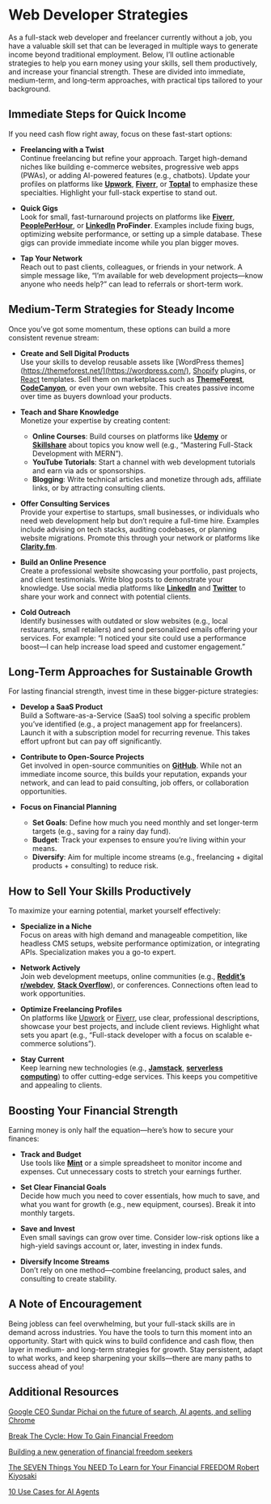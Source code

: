 # Web Developer Strategies

As a full-stack web developer and freelancer currently without a job, you have a valuable skill set that can be leveraged in multiple ways to generate income beyond traditional employment. Below, I’ll outline actionable strategies to help you earn money using your skills, sell them productively, and increase your financial strength. These are divided into immediate, medium-term, and long-term approaches, with practical tips tailored to your background.

## Immediate Steps for Quick Income
If you need cash flow right away, focus on these fast-start options:

- **Freelancing with a Twist**  
  Continue freelancing but refine your approach. Target high-demand niches like building e-commerce websites, progressive web apps (PWAs), or adding AI-powered features (e.g., chatbots). Update your profiles on platforms like [**Upwork**](https://www.upwork.com/), [**Fiverr**](https://www.fiverr.com/), or [**Toptal**](https://www.toptal.com/) to emphasize these specialties. Highlight your full-stack expertise to stand out.
  
- **Quick Gigs**  
  Look for small, fast-turnaround projects on platforms like [**Fiverr**](https://www.fiverr.com/), [**PeoplePerHour**](https://www.peopleperhour.com/), or **[LinkedIn](https://www.linkedin.com/) ProFinder**. Examples include fixing bugs, optimizing website performance, or setting up a simple database. These gigs can provide immediate income while you plan bigger moves.

- **Tap Your Network**  
  Reach out to past clients, colleagues, or friends in your network. A simple message like, “I’m available for web development projects—know anyone who needs help?” can lead to referrals or short-term work.


## Medium-Term Strategies for Steady Income
Once you’ve got some momentum, these options can build a more consistent revenue stream:

- **Create and Sell Digital Products**  
  Use your skills to develop reusable assets like [WordPress themes](https://themeforest.net/](https://wordpress.com/), [Shopify](https://www.shopify.com/) plugins, or [React](https://react.dev/) templates. Sell them on marketplaces such as [**ThemeForest**]((https://themeforest.net/)), [**CodeCanyon**](https://codecanyon.net/), or even your own website. This creates passive income over time as buyers download your products.

- **Teach and Share Knowledge**  
  Monetize your expertise by creating content:
  - **Online Courses**: Build courses on platforms like [**Udemy**](https://www.udemy.com/) or [**Skillshare**](https://www.skillshare.com/en/) about topics you know well (e.g., “Mastering Full-Stack Development with MERN”).
  - **YouTube Tutorials**: Start a channel with web development tutorials and earn via ads or sponsorships.
  - **Blogging**: Write technical articles and monetize through ads, affiliate links, or by attracting consulting clients.

- **Offer Consulting Services**  
  Provide your expertise to startups, small businesses, or individuals who need web development help but don’t require a full-time hire. Examples include advising on tech stacks, auditing codebases, or planning website migrations. Promote this through your network or platforms like [**Clarity.fm**](https://clarity.fm/).

- **Build an Online Presence**  
  Create a professional website showcasing your portfolio, past projects, and client testimonials. Write blog posts to demonstrate your knowledge. Use social media platforms like [**LinkedIn**](https://www.linkedin.com/) and [**Twitter**](https://x.com/) to share your work and connect with potential clients.

- **Cold Outreach**  
  Identify businesses with outdated or slow websites (e.g., local restaurants, small retailers) and send personalized emails offering your services. For example: “I noticed your site could use a performance boost—I can help increase load speed and customer engagement.”


## Long-Term Approaches for Sustainable Growth
For lasting financial strength, invest time in these bigger-picture strategies:

- **Develop a SaaS Product**  
  Build a Software-as-a-Service (SaaS) tool solving a specific problem you’ve identified (e.g., a project management app for freelancers). Launch it with a subscription model for recurring revenue. This takes effort upfront but can pay off significantly.

- **Contribute to Open-Source Projects**  
  Get involved in open-source communities on [**GitHub**](https://github.com/). While not an immediate income source, this builds your reputation, expands your network, and can lead to paid consulting, job offers, or collaboration opportunities.

- **Focus on Financial Planning**  
  - **Set Goals**: Define how much you need monthly and set longer-term targets (e.g., saving for a rainy day fund).
  - **Budget**: Track your expenses to ensure you’re living within your means.
  - **Diversify**: Aim for multiple income streams (e.g., freelancing + digital products + consulting) to reduce risk.


## How to Sell Your Skills Productively
To maximize your earning potential, market yourself effectively:

- **Specialize in a Niche**  
  Focus on areas with high demand and manageable competition, like headless CMS setups, website performance optimization, or integrating APIs. Specialization makes you a go-to expert.

- **Network Actively**  
  Join web development meetups, online communities (e.g., [**Reddit’s r/webdev**](https://www.reddit.com/), [**Stack Overflow**](https://stackoverflow.com/)), or conferences. Connections often lead to work opportunities.

- **Optimize Freelancing Profiles**  
  On platforms like [Upwork]((https://www.upwork.com/)) or [Fiverr]((https://www.fiverr.com/)), use clear, professional descriptions, showcase your best projects, and include client reviews. Highlight what sets you apart (e.g., “Full-stack developer with a focus on scalable e-commerce solutions”).

- **Stay Current**  
  Keep learning new technologies (e.g., [**Jamstack**](https://jamstack.org/), [**serverless computing**](https://en.wikipedia.org/wiki/Serverless_computing)) to offer cutting-edge services. This keeps you competitive and appealing to clients.


## Boosting Your Financial Strength
Earning money is only half the equation—here’s how to secure your finances:

- **Track and Budget**  
  Use tools like [**Mint**](https://mint.intuit.com/) or a simple spreadsheet to monitor income and expenses. Cut unnecessary costs to stretch your earnings further.

- **Set Clear Financial Goals**  
  Decide how much you need to cover essentials, how much to save, and what you want for growth (e.g., new equipment, courses). Break it into monthly targets.

- **Save and Invest**  
  Even small savings can grow over time. Consider low-risk options like a high-yield savings account or, later, investing in index funds.

- **Diversify Income Streams**  
  Don’t rely on one method—combine freelancing, product sales, and consulting to create stability.


## A Note of Encouragement
Being jobless can feel overwhelming, but your full-stack skills are in demand across industries. You have the tools to turn this moment into an opportunity. Start with quick wins to build confidence and cash flow, then layer in medium- and long-term strategies for growth. Stay persistent, adapt to what works, and keep sharpening your skills—there are many paths to success ahead of you!


## Additional Resources

[Google CEO Sundar Pichai on the future of search, AI agents, and selling Chrome](https://www.youtube.com/watch?v=1IxG7ywSNXk)

[Break The Cycle: How To Gain Financial Freedom](https://www.ted.com/talks/lawrence_ong_break_the_cycle_how_to_gain_financial_freedom)

[Building a new generation of financial freedom seekers](https://www.ted.com/talks/frances_cook_building_a_new_generation_of_financial_freedom_seekers)

[The SEVEN Things You NEED To Learn for Your Financial FREEDOM Robert Kiyosaki](https://web.facebook.com/share/v/1BDijWVqjb/)

[10 Use Cases for AI Agents](https://www.youtube.com/watch?v=Ts42JTye-AI)
